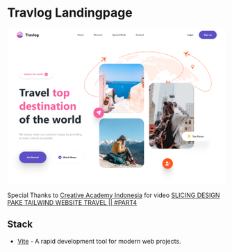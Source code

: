 # Travlog Landingpage

<img src='./screenshot/banner.png' />

Special Thanks to [Creative Academy Indonesia](https://www.youtube.com/@CreativeAcademyId) for video [SLICING DESIGN PAKE TAILWIND WEBSITE TRAVEL || #PART4](https://www.youtube.com/watch?v=rhndloL1UCs&list=PL9E3AWZAtxc56RTOD9kHYf2eZpIL3QPyb&index=4)

## Stack

- [Vite](https://vitejs.dev/) - A rapid development tool for modern web projects.

